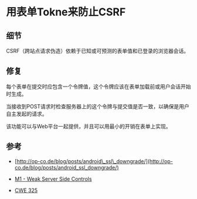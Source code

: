 # 用表单Tokne来防止CSRF

## 细节

CSRF（跨站点请求伪造）依赖于已知或可预测的表单值和已登录的浏览器会话。

## 修复

每个表单在提交时应包含一个令牌值，这个令牌应该在表单加载前或用户会话开始时生成。

当接收到POST请求时检查服务器上的这个令牌与提交值是否一致，以确保是用户自主发起的请求。

该功能可以与Web平台一起提供，并且可以用最小的开销在表单上实现。

## 参考

* [http://op-co.de/blog/posts/android\_ssl\_downgrade/](http://op-co.de/blog/posts/android_ssl_downgrade/)

* [M1 - Weak Server Side Controls](https://www.owasp.org/index.php/Mobile_Top_10_2014-M1)

* [CWE 325](https://cwe.mitre.org/data/definitions/325.html)



